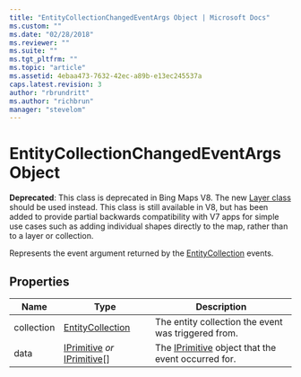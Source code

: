 ```yaml
---
title: "EntityCollectionChangedEventArgs Object | Microsoft Docs"
ms.custom: ""
ms.date: "02/28/2018"
ms.reviewer: ""
ms.suite: ""
ms.tgt_pltfrm: ""
ms.topic: "article"
ms.assetid: 4ebaa473-7632-42ec-a89b-e13ec245537a
caps.latest.revision: 3
author: "rbrundritt"
ms.author: "richbrun"
manager: "stevelom"
---
```

# EntityCollectionChangedEventArgs Object
**Deprecated**: This class is deprecated in Bing Maps V8. The new [Layer class](../v8-web-control/layer-class.md) should be used instead. This class is still available in V8, but has been added to provide partial backwards compatibility with V7 apps for simple use cases such as adding individual shapes directly to the map, rather than to a layer or collection.

Represents the event argument returned by the [EntityCollection](../v8-web-control/entitycollection-class.md) events.

## Properties

| Name       | Type                      | Description                                         |
|------------|---------------------------|-----------------------------------------------------|
| collection | [EntityCollection](../v8-web-control/entitycollection-class.md)          | The entity collection the event was triggered from. |
| data       | [IPrimitive](../v8-web-control/iprimitive-class.md) _or_ [IPrimitive](../v8-web-control/iprimitive-class.md)\[\] | The [IPrimitive](../v8-web-control/iprimitive-class.md) object that the event occurred for.  |
